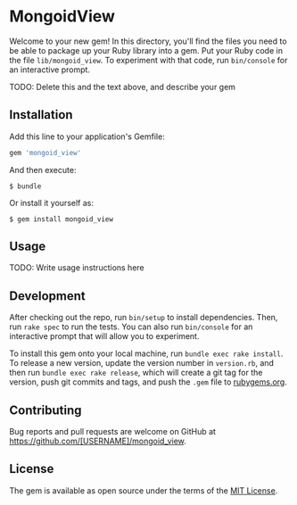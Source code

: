 # MongoidView

Welcome to your new gem! In this directory, you'll find the files you need to be able to package up your Ruby library into a gem. Put your Ruby code in the file `lib/mongoid_view`. To experiment with that code, run `bin/console` for an interactive prompt.

TODO: Delete this and the text above, and describe your gem

## Installation

Add this line to your application's Gemfile:

```ruby
gem 'mongoid_view'
```

And then execute:

    $ bundle

Or install it yourself as:

    $ gem install mongoid_view

## Usage

TODO: Write usage instructions here

## Development

After checking out the repo, run `bin/setup` to install dependencies. Then, run `rake spec` to run the tests. You can also run `bin/console` for an interactive prompt that will allow you to experiment.

To install this gem onto your local machine, run `bundle exec rake install`. To release a new version, update the version number in `version.rb`, and then run `bundle exec rake release`, which will create a git tag for the version, push git commits and tags, and push the `.gem` file to [rubygems.org](https://rubygems.org).

## Contributing

Bug reports and pull requests are welcome on GitHub at https://github.com/[USERNAME]/mongoid_view.


## License

The gem is available as open source under the terms of the [MIT License](http://opensource.org/licenses/MIT).

